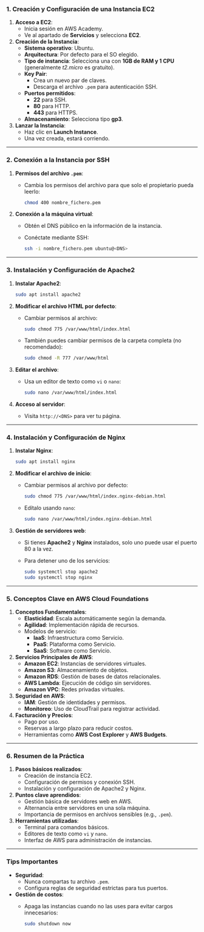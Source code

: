 ### **1. Creación y Configuración de una Instancia EC2**

1. **Acceso a EC2**:
    - Inicia sesión en AWS Academy.
    - Ve al apartado de **Servicios** y selecciona **EC2**.
2. **Creación de la Instancia**:
    - **Sistema operativo**: Ubuntu.
    - **Arquitectura**: Por defecto para el SO elegido.
    - **Tipo de instancia**: Selecciona una con **1GB de RAM y 1 CPU** (generalmente *t2.micro* es gratuito).
    - **Key Pair**:
        - Crea un nuevo par de claves.
        - Descarga el archivo `.pem` para autenticación SSH.
    - **Puertos permitidos**:
        - **22** para SSH.
        - **80** para HTTP.
        - **443** para HTTPS.
    - **Almacenamiento**: Selecciona tipo **gp3**.
3. **Lanzar la Instancia**:
    - Haz clic en **Launch Instance**.
    - Una vez creada, estará corriendo.

---

### **2. Conexión a la Instancia por SSH**

1. **Permisos del archivo `.pem`**:
    - Cambia los permisos del archivo para que solo el propietario pueda leerlo:
        
        ```bash
        chmod 400 nombre_fichero.pem
        
        ```
        
2. **Conexión a la máquina virtual**:
    - Obtén el DNS público en la información de la instancia.
    - Conéctate mediante SSH:
        
        ```bash
        ssh -i nombre_fichero.pem ubuntu@<DNS>
        
        ```
        

---

### **3. Instalación y Configuración de Apache2**

1. **Instalar Apache2**:
    
    ```bash
    sudo apt install apache2
    
    ```
    
2. **Modificar el archivo HTML por defecto**:
    - Cambiar permisos al archivo:
        
        ```bash
        sudo chmod 775 /var/www/html/index.html
        
        ```
        
    - También puedes cambiar permisos de la carpeta completa (no recomendado):
        
        ```bash
        sudo chmod -R 777 /var/www/html
        
        ```
        
3. **Editar el archivo**:
    - Usa un editor de texto como `vi` o `nano`:
        
        ```bash
        sudo nano /var/www/html/index.html
        
        ```
        
4. **Acceso al servidor**:
    - Visita `http://<DNS>` para ver tu página.

---

### **4. Instalación y Configuración de Nginx**

1. **Instalar Nginx**:
    
    ```bash
    sudo apt install nginx
    
    ```
    
2. **Modificar el archivo de inicio**:
    - Cambiar permisos al archivo por defecto:
        
        ```bash
        sudo chmod 775 /var/www/html/index.nginx-debian.html
        
        ```
        
    - Edítalo usando `nano`:
        
        ```bash
        sudo nano /var/www/html/index.nginx-debian.html
        
        ```
        
3. **Gestión de servidores web**:
    - Si tienes **Apache2** y **Nginx** instalados, solo uno puede usar el puerto 80 a la vez.
    - Para detener uno de los servicios:
        
        ```bash
        sudo systemctl stop apache2
        sudo systemctl stop nginx
        
        ```
        

---

### **5. Conceptos Clave en AWS Cloud Foundations**

1. **Conceptos Fundamentales**:
    - **Elasticidad**: Escala automáticamente según la demanda.
    - **Agilidad**: Implementación rápida de recursos.
    - Modelos de servicio:
        - **IaaS**: Infraestructura como Servicio.
        - **PaaS**: Plataforma como Servicio.
        - **SaaS**: Software como Servicio.
2. **Servicios Principales de AWS**:
    - **Amazon EC2**: Instancias de servidores virtuales.
    - **Amazon S3**: Almacenamiento de objetos.
    - **Amazon RDS**: Gestión de bases de datos relacionales.
    - **AWS Lambda**: Ejecución de código sin servidores.
    - **Amazon VPC**: Redes privadas virtuales.
3. **Seguridad en AWS**:
    - **IAM**: Gestión de identidades y permisos.
    - **Monitoreo**: Uso de CloudTrail para registrar actividad.
4. **Facturación y Precios**:
    - Pago por uso.
    - Reservas a largo plazo para reducir costos.
    - Herramientas como **AWS Cost Explorer** y **AWS Budgets**.

---

### **6. Resumen de la Práctica**

1. **Pasos básicos realizados**:
    - Creación de instancia EC2.
    - Configuración de permisos y conexión SSH.
    - Instalación y configuración de Apache2 y Nginx.
2. **Puntos clave aprendidos**:
    - Gestión básica de servidores web en AWS.
    - Alternancia entre servidores en una sola máquina.
    - Importancia de permisos en archivos sensibles (e.g., `.pem`).
3. **Herramientas utilizadas**:
    - Terminal para comandos básicos.
    - Editores de texto como `vi` y `nano`.
    - Interfaz de AWS para administración de instancias.

---

### **Tips Importantes**

- **Seguridad**:
    - Nunca compartas tu archivo `.pem`.
    - Configura reglas de seguridad estrictas para tus puertos.
- **Gestión de costos**:
    - Apaga las instancias cuando no las uses para evitar cargos innecesarios:
        
        ```bash
        sudo shutdown now
        
        ```